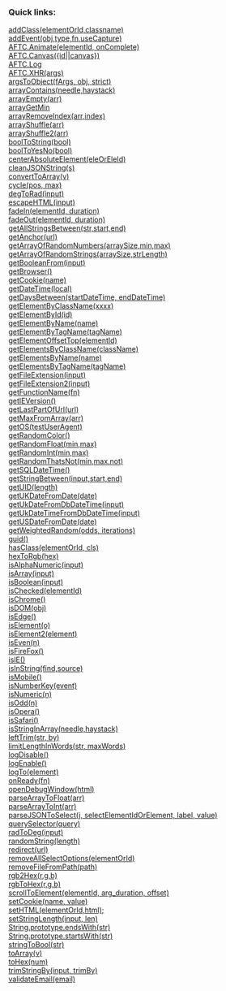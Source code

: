 ### <b>Quick links:</b>
 <a href='#aftc.xhr(args)'>addClass(elementOrId,classname)</a><br>
 <a href='#aftc.xhr(args)'>addEvent(obj,type,fn,useCapture)</a><br>
 <a href='#aftc.xhr(args)'>AFTC.Animate(elementId, onComplete)</a><br>
 <a href='#aftc.xhr(args)'>AFTC.Canvas({id||canvas})</a><br>
 <a href='#aftc.xhr(args)'>AFTC.Log</a><br>
 <a href='#aftc.xhr(args)'>AFTC.XHR(args)</a><br>
 <a href='#aftc.xhr(args)'>argsToObject(fArgs, obj, strict)</a><br>
 <a href='#aftc.xhr(args)'>arrayContains(needle,haystack)</a><br>
 <a href='#aftc.xhr(args)'>arrayEmpty(arr)</a><br>
 <a href='#aftc.xhr(args)'>arrayGetMin</a><br>
 <a href='#aftc.xhr(args)'>arrayRemoveIndex(arr,index)</a><br>
 <a href='#aftc.xhr(args)'>arrayShuffle(arr)</a><br>
 <a href='#aftc.xhr(args)'>arrayShuffle2(arr)</a><br>
 <a href='#aftc.xhr(args)'>boolToString(bool)</a><br>
 <a href='#aftc.xhr(args)'>boolToYesNo(bool)</a><br>
 <a href='#aftc.xhr(args)'>centerAbsoluteElement(eleOrEleId)</a><br>
 <a href='#aftc.xhr(args)'>cleanJSONString(s)</a><br>
 <a href='#aftc.xhr(args)'>convertToArray(v)</a><br>
 <a href='#aftc.xhr(args)'>cycle(pos, max)</a><br>
 <a href='#aftc.xhr(args)'>degToRad(input)</a><br>
 <a href='#aftc.xhr(args)'>escapeHTML(input)</a><br>
 <a href='#aftc.xhr(args)'>fadeIn(elementId, duration)</a><br>
 <a href='#aftc.xhr(args)'>fadeOut(elementId, duration)</a><br>
 <a href='#aftc.xhr(args)'>getAllStringsBetween(str,start,end)</a><br>
 <a href='#aftc.xhr(args)'>getAnchor(url)</a><br>
 <a href='#aftc.xhr(args)'>getArrayOfRandomNumbers(arraySize,min,max)</a><br>
 <a href='#aftc.xhr(args)'>getArrayOfRandomStrings(arraySize,strLength)</a><br>
 <a href='#aftc.xhr(args)'>getBooleanFrom(input)</a><br>
 <a href='#aftc.xhr(args)'>getBrowser()</a><br>
 <a href='#aftc.xhr(args)'>getCookie(name)</a><br>
 <a href='#aftc.xhr(args)'>getDateTime(local)</a><br>
 <a href='#aftc.xhr(args)'>getDaysBetween(startDateTime, endDateTime)</a><br>
 <a href='#aftc.xhr(args)'>getElementByClassName(xxxx)</a><br>
 <a href='#aftc.xhr(args)'>getElementById(id)</a><br>
 <a href='#aftc.xhr(args)'>getElementByName(name)</a><br>
 <a href='#aftc.xhr(args)'>getElementByTagName(tagName)</a><br>
 <a href='#aftc.xhr(args)'>getElementOffsetTop(elementId)</a><br>
 <a href='#aftc.xhr(args)'>getElementsByClassName(className)</a><br>
 <a href='#aftc.xhr(args)'>getElementsByName(name)</a><br>
 <a href='#aftc.xhr(args)'>getElementsByTagName(tagName)</a><br>
 <a href='#aftc.xhr(args)'>getFileExtension(input)</a><br>
 <a href='#aftc.xhr(args)'>getFileExtension2(input)</a><br>
 <a href='#aftc.xhr(args)'>getFunctionName(fn)</a><br>
 <a href='#aftc.xhr(args)'>getIEVersion()</a><br>
 <a href='#aftc.xhr(args)'>getLastPartOfUrl(url)</a><br>
 <a href='#aftc.xhr(args)'>getMaxFromArray(arr)</a><br>
 <a href='#aftc.xhr(args)'>getOS(testUserAgent)</a><br>
 <a href='#aftc.xhr(args)'>getRandomColor()</a><br>
 <a href='#aftc.xhr(args)'>getRandomFloat(min,max)</a><br>
 <a href='#aftc.xhr(args)'>getRandomInt(min,max)</a><br>
 <a href='#aftc.xhr(args)'>getRandomThatsNot(min,max,not)</a><br>
 <a href='#aftc.xhr(args)'>getSQLDateTime()</a><br>
 <a href='#aftc.xhr(args)'>getStringBetween(input,start,end)</a><br>
 <a href='#aftc.xhr(args)'>getUID(length)</a><br>
 <a href='#aftc.xhr(args)'>getUKDateFromDate(date)</a><br>
 <a href='#aftc.xhr(args)'>getUkDateFromDbDateTime(input)</a><br>
 <a href='#aftc.xhr(args)'>getUkDateTimeFromDbDateTime(input)</a><br>
 <a href='#aftc.xhr(args)'>getUSDateFromDate(date)</a><br>
 <a href='#aftc.xhr(args)'>getWeightedRandom(odds, iterations)</a><br>
 <a href='#aftc.xhr(args)'>guid()</a><br>
 <a href='#aftc.xhr(args)'>hasClass(elementOrId, cls)</a><br>
 <a href='#aftc.xhr(args)'>hexToRgb(hex)</a><br>
 <a href='#aftc.xhr(args)'>isAlphaNumeric(input)</a><br>
 <a href='#aftc.xhr(args)'>isArray(input)</a><br>
 <a href='#aftc.xhr(args)'>isBoolean(input)</a><br>
 <a href='#aftc.xhr(args)'>isChecked(elementId)</a><br>
 <a href='#aftc.xhr(args)'>isChrome()</a><br>
 <a href='#aftc.xhr(args)'>isDOM(obj)</a><br>
 <a href='#aftc.xhr(args)'>isEdge()</a><br>
 <a href='#aftc.xhr(args)'>isElement(o)</a><br>
 <a href='#aftc.xhr(args)'>isElement2(element)</a><br>
 <a href='#aftc.xhr(args)'>isEven(n)</a><br>
 <a href='#aftc.xhr(args)'>isFireFox()</a><br>
 <a href='#aftc.xhr(args)'>isIE()</a><br>
 <a href='#aftc.xhr(args)'>isInString(find,source)</a><br>
 <a href='#aftc.xhr(args)'>isMobile()</a><br>
 <a href='#aftc.xhr(args)'>isNumberKey(event)</a><br>
 <a href='#aftc.xhr(args)'>isNumeric(n)</a><br>
 <a href='#aftc.xhr(args)'>isOdd(n)</a><br>
 <a href='#aftc.xhr(args)'>isOpera()</a><br>
 <a href='#aftc.xhr(args)'>isSafari()</a><br>
 <a href='#aftc.xhr(args)'>isStringInArray(needle,haystack)</a><br>
 <a href='#aftc.xhr(args)'>leftTrim(str, by)</a><br>
 <a href='#aftc.xhr(args)'>limitLengthInWords(str, maxWords)</a><br>
 <a href='#aftc.xhr(args)'>logDisable()</a><br>
 <a href='#aftc.xhr(args)'>logEnable()</a><br>
 <a href='#aftc.xhr(args)'>logTo(element)</a><br>
 <a href='#aftc.xhr(args)'>onReady(fn)</a><br>
 <a href='#aftc.xhr(args)'>openDebugWindow(html)</a><br>
 <a href='#aftc.xhr(args)'>parseArrayToFloat(arr)</a><br>
 <a href='#aftc.xhr(args)'>parseArrayToInt(arr)</a><br>
 <a href='#aftc.xhr(args)'>parseJSONToSelect(j, selectElementIdOrElement, label, value)</a><br>
 <a href='#aftc.xhr(args)'>querySelector(query)</a><br>
 <a href='#aftc.xhr(args)'>radToDeg(input)</a><br>
 <a href='#aftc.xhr(args)'>randomString(length)</a><br>
 <a href='#aftc.xhr(args)'>redirect(url)</a><br>
 <a href='#aftc.xhr(args)'>removeAllSelectOptions(elementOrId)</a><br>
 <a href='#aftc.xhr(args)'>removeFileFromPath(path)</a><br>
 <a href='#aftc.xhr(args)'>rgb2Hex(r,g,b)</a><br>
 <a href='#aftc.xhr(args)'>rgbToHex(r,g,b)</a><br>
 <a href='#aftc.xhr(args)'>scrollToElement(elementId, arg_duration, offset)</a><br>
 <a href='#aftc.xhr(args)'>setCookie(name, value)</a><br>
 <a href='#aftc.xhr(args)'>setHTML(elementOrId,html);</a><br>
 <a href='#aftc.xhr(args)'>setStringLength(input, len)</a><br>
 <a href='#aftc.xhr(args)'>String.prototype.endsWith(str)</a><br>
 <a href='#aftc.xhr(args)'>String.prototype.startsWith(str)</a><br>
 <a href='#aftc.xhr(args)'>stringToBool(str)</a><br>
 <a href='#aftc.xhr(args)'>toArray(v)</a><br>
 <a href='#aftc.xhr(args)'>toHex(num)</a><br>
 <a href='#aftc.xhr(args)'>trimStringBy(input, trimBy)</a><br>
 <a href='#aftc.xhr(args)'>validateEmail(email)</a><br>
